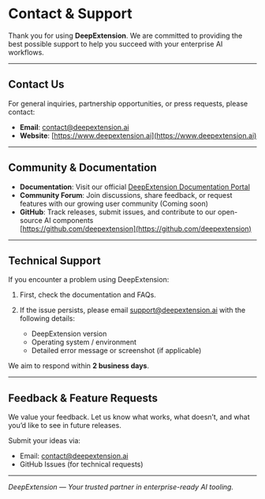 # Contact & Support

Thank you for using **DeepExtension**. We are committed to providing the best possible support to help you succeed with your enterprise AI workflows.

---

## Contact Us

For general inquiries, partnership opportunities, or press requests, please contact:

- **Email**: contact@deepextension.ai
- **Website**: [https://www.deepextension.ai](https://www.deepextension.ai)

---

## Community & Documentation

- **Documentation**: Visit our official [DeepExtension Documentation Portal](https://docs.deepextension.ai)
- **Community Forum**: Join discussions, share feedback, or request features with our growing user community (Coming soon)
- **GitHub**: Track releases, submit issues, and contribute to our open-source AI components  
  [https://github.com/deepextension](https://github.com/deepextension)

---

## Technical Support

If you encounter a problem using DeepExtension:

1. First, check the documentation and FAQs.
2. If the issue persists, please email support@deepextension.ai with the following details:

   - DeepExtension version
   - Operating system / environment
   - Detailed error message or screenshot (if applicable)

We aim to respond within **2 business days**.

---

## Feedback & Feature Requests

We value your feedback. Let us know what works, what doesn’t, and what you’d like to see in future releases.

Submit your ideas via:

- Email: contact@deepextension.ai
- GitHub Issues (for technical requests)

---

*DeepExtension — Your trusted partner in enterprise-ready AI tooling.*


